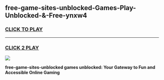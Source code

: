 
## free-game-sites-unblocked-Games-Play-Unblocked-&-Free-ynxw4
<h3>
<a href="https://premium76.site?title=free-game-sites-unblocked&ref=24A">CLICK TO PLAY</a></h3>
<hr>

<h3>
<a href="https://premium76.site?title=free-game-sites-unblocked&ref=24A">CLICK 2 PLAY</a>
  
</h3>

<a href="https://premium76.site?title=free-game-sites-unblocked&ref=24A"><img src="https://clearcache.store/games.png"></a>


**free-game-sites-unblocked games unblocked: Your Gateway to Fun and Accessible Online Gaming**
